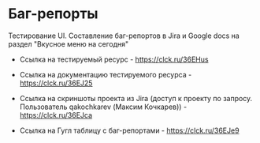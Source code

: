 # Баг-репорты
Тестирование UI. Составление баг-репортов в Jira и Google docs на раздел "Вкусное меню на сегодня" 


- Ссылка на тестируемый ресурс - https://clck.ru/36EHus

- Ссылка на документацию тестируемого ресурса - https://clck.ru/36EJ25

- Ссылка на скриншоты проекта из Jira (доступ к проекту по запросу. Пользователь qakochkarev (Максим Кочкарев)) - https://clck.ru/36EJca

- Ссылка на Гугл таблицу с баг-репортами - https://clck.ru/36EJe9
